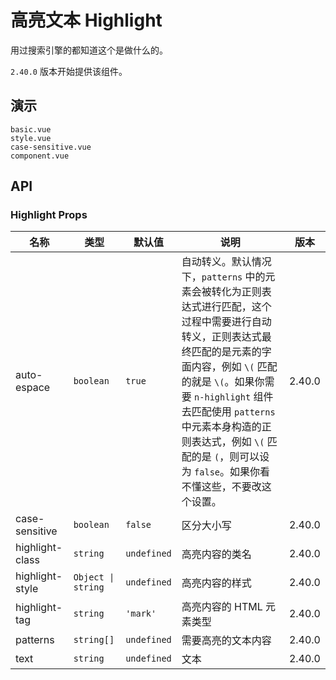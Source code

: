 # 高亮文本 Highlight

用过搜索引擎的都知道这个是做什么的。

`2.40.0` 版本开始提供该组件。

## 演示

```demo
basic.vue
style.vue
case-sensitive.vue
component.vue
```

## API

### Highlight Props

| 名称 | 类型 | 默认值 | 说明 | 版本 |
| --- | --- | --- | --- | --- |
| auto-espace | `boolean` | `true` | 自动转义。默认情况下，`patterns` 中的元素会被转化为正则表达式进行匹配，这个过程中需要进行自动转义，正则表达式最终匹配的是元素的字面内容，例如 `\(` 匹配的就是 `\(`。如果你需要 `n-highlight` 组件去匹配使用 `patterns` 中元素本身构造的正则表达式，例如 `\(` 匹配的是 `(`，则可以设为 `false`。如果你看不懂这些，不要改这个设置。 | 2.40.0 |
| case-sensitive | `boolean` | `false` | 区分大小写 | 2.40.0 |
| highlight-class | `string` | `undefined` | 高亮内容的类名 | 2.40.0 |
| highlight-style | `Object \| string` | `undefined` | 高亮内容的样式 | 2.40.0 |
| highlight-tag | `string` | `'mark'` | 高亮内容的 HTML 元素类型 | 2.40.0 |
| patterns | `string[]` | `undefined` | 需要高亮的文本内容 | 2.40.0 |
| text | `string` | `undefined` | 文本 | 2.40.0 |
